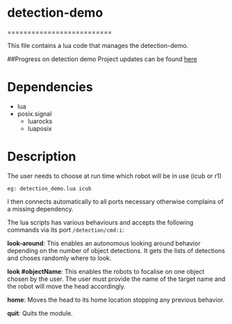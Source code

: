 # detection-demo
==========================

This file contains a lua code that manages the detection-demo. 

##Progress on detection demo
Project updates can be found [here](https://github.com/robotology/human-sensing/projects/1)

# Dependencies
 - lua
 - posix.signal
   - luarocks
   - luaposix
 

# Description

The user needs to choose at run time which robot will be in use (icub or r1)
```
eg: detection_demo.lua icub
```
I then connects automatically to all ports necessary otherwise complains of a missing dependency.

The lua scripts has various behaviours and accepts the following commands via its port `/detection/cmd:i`:

**look-around**:
This enables an autonomous looking around behavior depending on the number of object detections. It gets the lists of detections and choses randomly where to look. 

**look #objectName**:
This enables the robots to focalise on one object chosen by the user. The user must provide the name of the target name and the robot will move the head accordingly.

**home**:
Moves the head to its home location stopping any previous behavior.

**quit**:
Quits the module.



